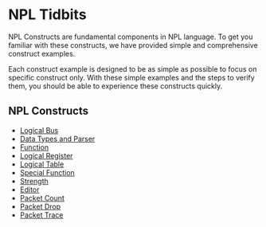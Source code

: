 # NPL Tidbits

NPL Constructs are fundamental components in NPL language. To get you familiar with these constructs, we have provided simple and comprehensive construct examples. 

Each construct example is designed to be as simple as possible to focus on  specific construct only. With these simple examples and the steps to verify them, you should be able to experience these constructs quickly.

## NPL Constructs
- [Logical Bus](https://github.com/nplang/NPL-Tutorials/blob/master/NPL-Tidbits/Bus)
- [Data Types and Parser](https://github.com/nplang/NPL-Tutorials/blob/master/NPL-Tidbits/Data-Types-Parser)
- [Function](https://github.com/nplang/NPL-Tutorials/blob/master/NPL-Tidbits/Function)
- [Logical Register](https://github.com/nplang/NPL-Tutorials/blob/master/NPL-Tidbits/Logical-Register)
- [Logical Table](https://github.com/nplang/NPL-Tutorials/blob/master/NPL-Tidbits/Logical-Table)
- [Special Function](https://github.com/nplang/NPL-Tutorials/blob/master/NPL-Tidbits/Special-Function)
- [Strength](https://github.com/nplang/NPL-Tutorials/blob/master/NPL-Tidbits/Strength)
- [Editor](https://github.com/nplang/NPL-Tutorials/blob/master/NPL-Tidbits/Editor)
- [Packet Count](https://github.com/nplang/NPL-Tutorials/blob/master/NPL-Tidbits/Packet-Count)
- [Packet Drop](https://github.com/nplang/NPL-Tutorials/blob/master/NPL-Tidbits/Packet-Drop)
- [Packet Trace](https://github.com/nplang/NPL-Tutorials/blob/master/NPL-Tidbits/Packet-Trace)
